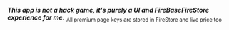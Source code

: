 ***This app is not a hack game, it's purely a UI and FireBaseFireStore experience for me.***
<sub>All premium page keys are stored in FireStore and live price too</sub>

